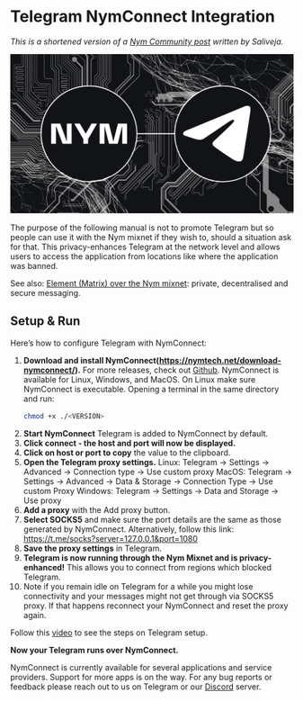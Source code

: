 # Telegram NymConnect Integration

*This is a shortened version of a [Nym Community post](https://blog.nymtech.net/how-to-use-telegram-in-iraq-with-nymconnect-106a3b8dd050) written by Saliveja.*

![](../images/telegram.png)

The purpose of the following manual is not to promote Telegram but so people can use it with the Nym mixnet if they wish to, should a situation ask for that. This privacy-enhances Telegram at the network level and allows users to access the application from locations like where the application was banned.  

See also: [Element (Matrix) over the Nym mixnet](./matrix.md): private, decentralised and secure messaging.

## Setup & Run

Here’s how to configure Telegram with NymConnect:

1. **Download and install NymConnect(https://nymtech.net/download-nymconnect/).**
	For more releases, check out [Github](https://github.com/nymtech/nym/tags). NymConnect is available for Linux, Windows, and MacOS.
	On Linux make sure NymConnect is executable. Opening a terminal in the same directory and run:
	```sh
	chmod +x ./<VERSION>
	```    
2. **Start NymConnect**
	Telegram is added to NymConnect by default.
3. **Click connect - the host and port will now be displayed.**
4. **Click on host or port to copy** the value to the clipboard.
5. **Open the Telegram proxy settings.**
	Linux: Telegram -> Settings -> Advanced -> Connection type -> Use custom proxy
	MacOS: Telegram -> Settings -> Advanced -> Data & Storage ->  Connection Type -> Use custom Proxy
	Windows: Telegram -> Settings -> Data and Storage -> Use proxy
6. **Add a proxy** with the Add proxy button.
7. **Select SOCKS5** and make sure the port details are the same as those generated by NymConnect. Alternatively, follow this link: https://t.me/socks?server=127.0.0.1&port=1080
8. **Save the proxy settings** in Telegram.
9. **Telegram is now running through the Nym Mixnet and is privacy-enhanced!**
	This allows you to connect from regions which blocked Telegram.
10. Note if you remain idle on Telegram for a while you might lose connectivity and your messages might not get through via SOCKS5 proxy. If that happens reconnect your NymConnect and reset the proxy again.


Follow this [video](https://youtu.be/quj8H2qeOwY?t=97) to see the steps on Telegram setup.
<!---It's set to particular time as the NC setup part is outdated --->

**Now your Telegram runs over NymConnect.**

NymConnect is currently available for several applications and service providers. Support for more apps is on the way. For any bug reports or feedback please reach out to us on Telegram or our [Discord](https://nymtech.net/go/discord) server.

